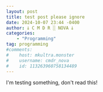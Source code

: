 ```yaml
---
layout: post
title: test post please ignore
date: 2024-10-07 23:44 -0400
author: 𐕣 C M D R ░ NOVA 𐕣
categories:
    - "Programming"
tag: programming
#comments:
#    host: mkultra.monster
#    username: cmdr_nova
#    id: 113263960758134489
---
```

I'm testing something, don't read this!
